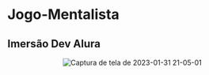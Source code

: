 # Jogo-Mentalista
## Imersão Dev Alura

<div align="center">

![Captura de tela de 2023-01-31 21-05-01](https://user-images.githubusercontent.com/54086293/215912534-59bb4fdf-18b6-4efd-a604-a25d2f5de5a0.jpg)

</div>
